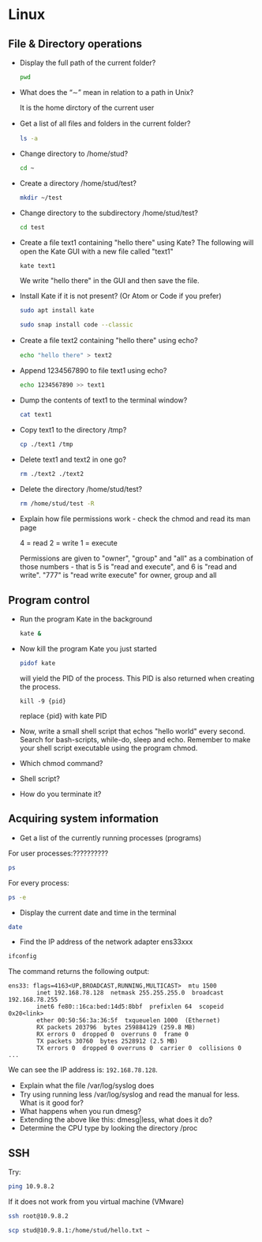 # Linux
## File & Directory operations

* Display the full path of the current folder?

  ``` bash
  pwd
  ```

* What does the “∼” mean in relation to a path in Unix?

  It is the home dirctory of the current user

* Get a list of all ﬁles and folders in the current folder?

  ``` bash
  ls -a
  ```

* Change directory to /home/stud?

  ``` bash
  cd ~
  ```

* Create a directory /home/stud/test?

  ``` bash
  mkdir ~/test
  ```

* Change directory to the subdirectory /home/stud/test?

  ``` bash
  cd test
  ```

* Create a ﬁle text1 containing "hello there" using Kate?
  The following will open the Kate GUI with a new file called "text1"
  ```
  kate text1
  ```
  We write "hello there" in the GUI and then save the file.

* Install Kate if it is not present? (Or Atom or Code if you prefer)

  ``` bash
  sudo apt install kate
  ```

  ``` bash
  sudo snap install code --classic
  ```

* Create a ﬁle text2 containing "hello there" using echo?

  ``` bash
  echo "hello there" > text2
  ```

* Append 1234567890 to file text1 using echo?

  ``` bash
  echo 1234567890 >> text1
  ```
  
* Dump the contents of text1 to the terminal window?

  ``` bash
  cat text1
  ```

* Copy text1 to the directory /tmp?
  ``` bash
  cp ./text1 /tmp
  ```

* Delete text1 and text2 in one go?
  ``` bash
  rm ./text2 ./text2
  ```

* Delete the directory /home/stud/test?
  ``` bash
  rm /home/stud/test -R
  ```

* Explain how ﬁle permissions work - check the chmod and read its man page

  4 = read
  2 = write
  1 = execute

  Permissions are given to "owner", "group" and "all" as a combination of those numbers - that is 5 is "read and execute", and 6 is "read and write". "777" is "read write execute" for owner, group and all

## Program control

* Run the program Kate in the background
  ``` bash
  kate &
  ```

* Now kill the program Kate you just started
  ``` bash
  pidof kate
  ```
  will yield the PID of the process. This PID is also returned when creating the process.

  ```
  kill -9 {pid}
  ```
  replace {pid} with kate PID

* Now, write a small shell script that echos "hello world" every second. Search for bash-scripts, while-do, sleep and echo. Remember to make your shell script executable using the program chmod.

* Which chmod command?
* Shell script?
* How do you terminate it?

## Acquiring system information

* Get a list of the currently running processes (programs)

For user processes:??????????

``` bash
ps
```

For every process:

``` bash
ps -e
```

* Display the current date and time in the terminal

``` bash
date
```

* Find the IP address of the network adapter ens33xxx

``` bash
ifconfig
```
The command returns the following output:
``` output
ens33: flags=4163<UP,BROADCAST,RUNNING,MULTICAST>  mtu 1500
        inet 192.168.78.128  netmask 255.255.255.0  broadcast 192.168.78.255
        inet6 fe80::16ca:bed:14d5:8bbf  prefixlen 64  scopeid 0x20<link>
        ether 00:50:56:3a:36:5f  txqueuelen 1000  (Ethernet)
        RX packets 203796  bytes 259884129 (259.8 MB)
        RX errors 0  dropped 0  overruns 0  frame 0
        TX packets 30760  bytes 2528912 (2.5 MB)
        TX errors 0  dropped 0 overruns 0  carrier 0  collisions 0
...
```
We can see the IP address is: ``192.168.78.128``.

* Explain what the ﬁle /var/log/syslog does
* Try using running less /var/log/syslog and read the manual for less. What is it good for?
* What happens when you run dmesg?
* Extending the above like this: dmesg|less, what does it do?
* Determine the CPU type by looking the directory /proc

## SSH

Try:

``` bash
ping 10.9.8.2
```

If it does not work from you virtual machine (VMware)
``` bash
ssh root@10.9.8.2
```

``` bash
scp stud@10.9.8.1:/home/stud/hello.txt ~
```
